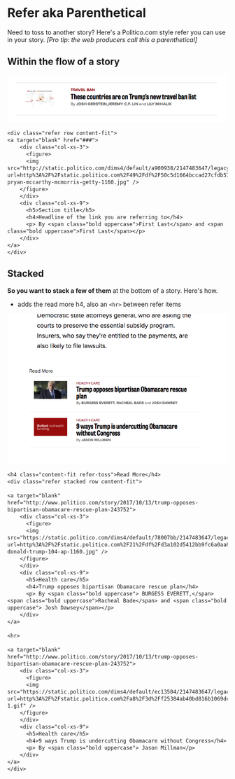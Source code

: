 # Refer aka Parenthetical

Need to toss to another story? Here's a Politico.com style refer you can use in your story. _\[Pro tip: the web producers call this a parenthetical\]_

## Within the flow of a story

![](../../.gitbook/assets/parethetical.png)

```markup
<div class="refer row content-fit">
<a target="blank" href="###">
    <div class="col-xs-3">
      <figure>
      <img src="http://static.politico.com/dims4/default/a900938/2147483647/legacy_thumbnail/90x49%3E/quality/90/?url=http%3A%2F%2Fstatic.politico.com%2F49%2Fdf%2F50c5d1664bccad27cfdb57f610f9%2F170728-pryan-mccarthy-mcmorris-getty-1160.jpg" />
    </figure>
    </div>
    <div class="col-xs-9">
      <h5>Section title</h5>
      <h4>Headline of the link you are referring to</h4>
      <p> By <span class="bold uppercase">First Last</span> and <span class="bold uppercase">First Last</span></p>
    </div>
</a>
</div>
```

## **Stacked**

**So you want to stack a few of them** at the bottom of a story. Here's how.

* adds the read more h4, also an `<hr>` between refer items

![](../../.gitbook/assets/stacked-refer.png)

```markup
<h4 class="content-fit refer-toss">Read More</h4>
<div class="refer stacked row content-fit">

<a target="blank" href="http://www.politico.com/story/2017/10/13/trump-opposes-bipartisan-obamacare-rescue-plan-243752">
    <div class="col-xs-3">
      <figure>
      <img src="https://static.politico.com/dims4/default/78007bb/2147483647/legacy_thumbnail/403x218%3E/quality/90/?url=http%3A%2F%2Fstatic.politico.com%2F21%2Fdf%2Fd3a102d5412bb9fc6a0aa8bc300c%2F22-donald-trump-104-ap-1160.jpg" />
    </figure>
    </div>
    <div class="col-xs-9">
      <h5>Health care</h5>
      <h4>Trump opposes bipartisan Obamacare rescue plan</h4>
      <p> By <span class="bold uppercase"> BURGESS EVERETT,</span> <span class="bold uppercase">Racheal Bade</span> and <span class="bold uppercase"> Josh Dawsey</span></p>
    </div>
</a>

<hr>

<a target="blank" href="http://www.politico.com/story/2017/10/13/trump-opposes-bipartisan-obamacare-rescue-plan-243752">
    <div class="col-xs-3">
      <figure>
      <img src="https://static.politico.com/dims4/default/ec13504/2147483647/legacy_thumbnail/403x218%3E/quality/90/format/jpg/?url=http%3A%2F%2Fstatic.politico.com%2Fa8%2F3d%2Ff25384ab40bd816b1069dc6fdeed%2Fgiphy-1.gif" />
    </figure>
    </div>
    <div class="col-xs-9">
      <h5>Health care</h5>
      <h4>9 ways Trump is undercutting Obamacare without Congress</h4>
      <p> By <span class="bold uppercase"> Jason Millman</p>
    </div>
</a>
</div>
```

